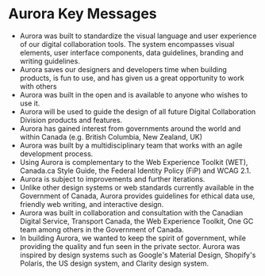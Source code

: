 # Aurora Key Messages
- Aurora was built to standardize the visual language and user experience of our digital collaboration tools. The system encompasses visual elements, user interface components, data guidelines, branding and writing guidelines.
- Aurora saves our designers and developers time when building products, is fun to use, and has given us a great opportunity to work with others
- Aurora was built in the open and is available to anyone who wishes to use it.
- Aurora will be used to guide the design of all future Digital Collaboration Division products and features. 
- Aurora has gained interest from governments around the world and within Canada (e.g. British Columbia, New Zealand, UK) 
- Aurora was built by a multidisciplinary team that works with an agile development process. 
- Using Aurora is complementary to the Web Experience Toolkit (WET), Canada.ca Style Guide, the Federal Identity Policy (FiP) and WCAG 2.1. 
- Aurora is subject to improvements and further iterations. 
- Unlike other design systems or web standards currently available in the Government of Canada, Aurora provides guidelines for ethical data use, friendly web writing, and interactive design.  
- Aurora was built in collaboration and consultation with the Canadian Digital Service, Transport Canada, the Web Experience Toolkit, One GC team among others in the Government of Canada. 
- In building Aurora, we wanted to keep the spirit of government, while providing the quality and fun seen in the private sector. Aurora was inspired by design systems such as Google's Material Design, Shopify's Polaris, the US design system, and Clarity design system.
